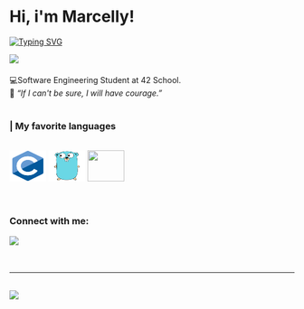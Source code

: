 # Hi, i'm Marcelly!
<a href="https://git.io/typing-svg"><img src="https://readme-typing-svg.demolab.com?font=Fira+Code&pause=100&color=48E2F7&width=445&height=60&lines=Software+developer;Quality+Assurance" alt="Typing SVG" /></a>

<img height="170" src="https://user-images.githubusercontent.com/74038190/226190894-18e959ba-d458-4a94-ac44-790190f2a947.gif" >
<br>

<br>
  💻Software Engineering Student at 42 School.<br>
  💭 <em>“If I can't be sure, I will have courage.”</em><br>
<br>
  
### | My favorite languages

<br>

<div>
<a href="#" target="_blank"><img height="55" width="65" src="https://github.com/devicons/devicon/blob/master/icons/c/c-original.svg" /></a>
<a href="#" target="_blank"><img height="55" width="65" src="https://raw.githubusercontent.com/devicons/devicon/ca28c779441053191ff11710fe24a9e6c23690d6/icons/go/go-original.svg" /></a>
<a href="#" target="_blank"><img height="55" width="65" src="https://cdn.jsdelivr.net/gh/devicons/devicon/icons/java/java-original.svg" /></a>
<!-- <a href="#" target="_blank"><img height="50" width="60" src="" /></a> -->

</div>
<br><br>

### Connect with me:
<a href="https://www.linkedin.com/in/marcelly-gomes-24bbb8245/"/> <img src="https://user-images.githubusercontent.com/74038190/235294012-0a55e343-37ad-4b0f-924f-c8431d9d2483.gif" width="100">

<br>
 <hr>
<br>
 
 <a href="https://visitcount.itsvg.in">
  <img src="https://visitcount.itsvg.in/api?id=Cellygomesz&label=Profile%20Views&color=0&icon=4&pretty=true" />
</a>

